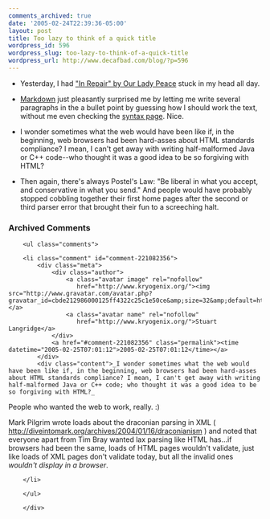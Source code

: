 ```yaml
---
comments_archived: true
date: '2005-02-24T22:39:36-05:00'
layout: post
title: Too lazy to think of a quick title
wordpress_id: 596
wordpress_slug: too-lazy-to-think-of-a-quick-title
wordpress_url: http://www.decafbad.com/blog/?p=596
---
```

* Yesterday, I had ["In Repair" by Our Lady Peace][olp] stuck in my head all day.

[olp]:http://phobos.apple.com/WebObjects/MZStore.woa/wa/viewAlbum?playlistId=892650&#38;selectedItemId=1189189

* [Markdown][md] just pleasantly surprised me by letting me write several paragraphs in the a bullet point by guessing how I should work the text, without me even checking the [syntax page][mdsyn].  Nice.

[md]:http://daringfireball.net/projects/markdown/
[mdsyn]:http://daringfireball.net/projects/markdown/syntax

* I wonder sometimes what the web would have been like if, in the beginning, web browsers had been hard-asses about HTML standards compliance?  I mean, I can't get away with writing half-malformed Java or C++ code--who thought it was a good idea to be so forgiving with HTML?

* Then again, there's always Postel's Law: "Be liberal in what you accept, and conservative in what you send."  And people would have probably stopped cobbling together their first home pages after the second or third parser error that brought their fun to a screeching halt.

[exc]:http://diveintomark.org/archives/2004/01/08/postels-law

<div id="comments" class="comments archived-comments">
            <h3>Archived Comments</h3>
            
        <ul class="comments">
            
        <li class="comment" id="comment-221082356">
            <div class="meta">
                <div class="author">
                    <a class="avatar image" rel="nofollow" 
                       href="http://www.kryogenix.org/"><img src="http://www.gravatar.com/avatar.php?gravatar_id=cbde212986000125ff4322c25c1e50ce&amp;size=32&amp;default=http://mediacdn.disqus.com/1320279820/images/noavatar32.png"/></a>
                    <a class="avatar name" rel="nofollow" 
                       href="http://www.kryogenix.org/">Stuart Langridge</a>
                </div>
                <a href="#comment-221082356" class="permalink"><time datetime="2005-02-25T07:01:12">2005-02-25T07:01:12</time></a>
            </div>
            <div class="content">_I wonder sometimes what the web would have been like if, in the beginning, web browsers had been hard-asses about HTML standards compliance? I mean, I can't get away with writing half-malformed Java or C++ code; who thought it was a good idea to be so forgiving with HTML?_

People who wanted the web to work, really. :)

Mark Pilgrim wrote loads about the draconian parsing in XML ( http://diveintomark.org/archives/2004/01/16/draconianism ) and noted that everyone apart from Tim Bray wanted lax parsing like HTML has...if browsers had been the same, loads of HTML pages wouldn't validate, just like loads of XML pages don't validate today, but all the invalid ones _wouldn't display in a browser_.</div>
            
        </li>
    
        </ul>
    
        </div>
    